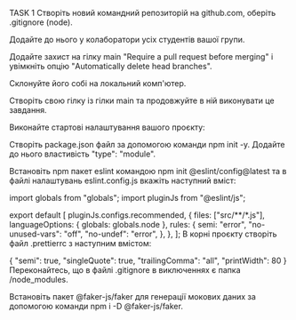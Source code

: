 TASK 1
Створіть новий командний репозиторій на github.com, оберіть .gitignore (node).

Додайте до нього у колаборатори усіх студентів вашої групи.

Додайте захист на гілку main "Require a pull request before merging" і увімкніть опцію "Automatically delete head branches".

Склонуйте його собі на локальний комп'ютер.

Створіть свою гілку із гілки main та продовжуйте в ній виконувати це завдання.

Виконайте стартові налаштування вашого проєкту:

Створіть package.json файл за допомогою команди npm init -y. Додайте до нього властивість "type": "module".

Встановіть npm пакет eslint командою npm init @eslint/config@latest та в файлі налаштувань eslint.config.js вкажіть наступний вміст:

import globals from "globals";
import pluginJs from "@eslint/js";

export default [
  pluginJs.configs.recommended,
  {
    files: ["src/**/*.js"],
    languageOptions: { globals: globals.node },
    rules: {
      semi: "error",
      "no-unused-vars": "off",
      "no-undef": "error",
    },
  },
];
В корні проєкту створіть файл .prettierrc з наступним вмістом:

{
  "semi": true,
  "singleQuote": true,
  "trailingComma": "all",
  "printWidth": 80
}
Переконайтесь, що в файлі .gitignore в виключеннях є папка /node_modules.

Встановіть пакет @faker-js/faker для генерації мокових даних за допомогою команди npm i -D @faker-js/faker.

